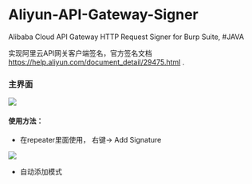 # Aliyun-API-Gateway-Signer
Alibaba Cloud API Gateway HTTP Request Signer for Burp Suite, #JAVA

实现阿里云API网关客户端签名，官方签名文档 https://help.aliyun.com/document_detail/29475.html .

### 主界面

![](https://github.com/xiaoxiaoleo/Aliyun-API-Gateway-Signer/raw/main/docs/screenshots/full.png)

#### 使用方法：

- 在repeater里面使用， 右键-> Add Signature

![](https://github.com/xiaoxiaoleo/Aliyun-API-Gateway-Signer/raw/main/docs/screenshots/repeater.png)

- 自动添加模式

  